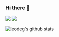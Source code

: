 ### Hi there 👋

[![](https://img.shields.io/badge/-@leodeg-%23181717?style=flat-square&logo=github)](https://github.com/leodeg)
[![](https://img.shields.io/badge/-Valery%20Degtyarev-blue?style=flat-square&logo=Linkedin&logoColor=white&link=https://www.linkedin.com/in/leodeg/)](https://www.linkedin.com/in/leodeg/)

![leodeg's github stats](https://github-readme-stats.vercel.app/api?username=leodeg&show_icons=true&theme=dracula)
